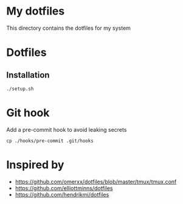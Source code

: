 # My dotfiles

This directory contains the dotfiles for my system

# Dotfiles

## Installation

```
./setup.sh
```

# Git hook

Add a pre-commit hook to avoid leaking secrets

```
cp ./hooks/pre-commit .git/hooks
```

# Inspired by

- https://github.com/omerxx/dotfiles/blob/master/tmux/tmux.conf
- https://github.com/elliottminns/dotfiles
- https://github.com/hendrikmi/dotfiles
